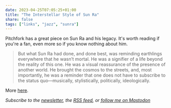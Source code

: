 ```yaml
---
date: 2023-04-25T07:05:25+01:00
title: "The Interstellar Style of Sun Ra"
share: false
tags: ["links", "jazz", "sunra"]
---
```

Pitchfork has a great piece on Sun Ra and his legacy. It's worth reading if you're a fan, even more so if you know
nothing about him.

>  But what Sun Ra had done, and done best, was reminding earthlings everywhere that he wasn’t mortal. He was a
>  signifier of a life beyond the reality of this one. He was a visual reassurance of the presence of another world. He
>  brought the cosmos to the streets, and, most importantly, he was a reminder that one does not have to subscribe to
>  the status quo—musically, stylistically, politically, ideologically.

More [here](https://pitchfork.com/features/from-the-pitchfork-review/9866-the-interstellar-style-of-sun-ra/).

*Subscribe to the [newsletter][nl], the [RSS feed][rss], or [follow me on Mastodon][m]*

 [rss]: https://nicolaiarocci.com/index.xml
 [m]: https://fosstodon.org/@nicola
 [nl]: https://nicolaiarocci.substack.com
